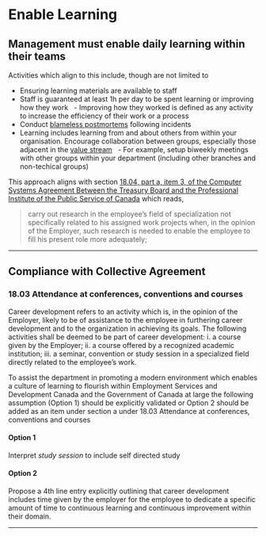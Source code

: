 # Enable Learning 

## Management must enable daily learning within their teams 

Activities which align to this include, though are not limited to 

- Ensuring learning materials are available to staff 
- Staff is guaranteed at least 1h per day to be spent learning or improving how they work 
&nbsp;&nbsp;- Improving how they worked is defined as any activity to increase the efficiency of their work or a process 
- Conduct [blameless postmortems](https://landing.google.com/sre/sre-book/chapters/postmortem-culture/) following incidents 
- Learning includes learning from and about others from within your organisation. Encourage collaboration between groups, especially those adjacent in the [value stream](https://dzone.com/articles/value-stream-mapping-and-devops)
&nbsp;&nbsp;- For example, setup biweekly meetings with other groups within your department (including other branches and non-techical groups)

This approach aligns with section [18.04, part a, item 3, of the Computer Systems Agreement Between the Treasury Board and the Professional Institute of the
Public Service of Canada](https://www.tbs-sct.gc.ca/agreements-conventions/view-visualiser-eng.aspx?id=1#toc12212212224) which reads, 

> carry out research in the employee’s field of specialization not specifically related to his assigned work projects when, in the opinion of the Employer, such research is needed to enable the employee to fill his present role more adequately;

_____

## Compliance with Collective Agreement

### 18.03 Attendance at conferences, conventions and courses

Career development refers to an activity which is, in the opinion of the Employer, likely to be of assistance to the employee in furthering career development and to the organization in achieving its goals. The following activities shall be deemed to be part of career development:
i. a course given by the Employer;
ii. a course offered by a recognized academic institution;
iii. a seminar, convention or study session in a specialized field directly related to the employee’s work.

To assist the department in promoting a modern environment which enables a culture of learning to flourish within Employment Services and Development Canada and the Government of Canada at large the following assumption (Option 1) should be explicitly validated or Option 2 should be added as an item under section a under 18.03 Attendance at conferences, conventions and courses

#### Option 1 

Interpret *study session* to include self directed study 

#### Option 2 

Propose a 4th line entry explicitly outlining that career development includes time given by the employer for the employee to dedicate a specific amount of time to continuous learning and continuous improvement within their domain.

_____